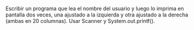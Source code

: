 Escribir un programa que lea el nombre del usuario y luego lo imprima en pantalla dos veces,
una ajustado a la izquierda y otra ajustado a la derecha (ambas en 20 columnas). Usar
Scanner y System.out.printf().